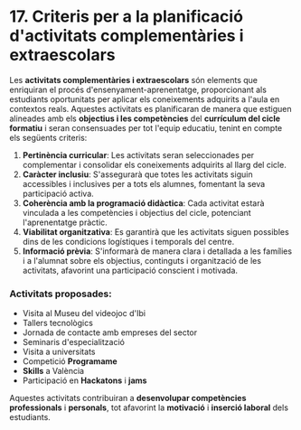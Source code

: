 
# 17. Criteris per a la planificació d'activitats complementàries i extraescolars 

<!-- Hem d'entendre les activitats complementàries i extraescolars com a elements per a enriquir  i  consolidar el procés d'ensenyança-aprenentatge,  complementant  el  treball 
desenrotllat  a  l'aula.  Estes  activitats  han  d'estar  alineades  amb  els  objectius  i  les competències del currículum del cicle formatiu i planificar-se amb criteris clars i consensuats per l'equip educatiu. 

És aconsellable fixar criteris per a les àrees de pertinència curricular, caràcter inclusiu, coherència amb la programació, viabilitat organitzativa, i tots els que l'equip educatiu considere.  Igualment,  s'han  d'establir  protocols  que  garantisquen  una  adequada informació prèvia a les famílies, si és el cas, i a l'alumnat sobre els objectius, els continguts  i  els  detalls  organitzatius  d'estes  activitats,  afavorint  una  participació conscient, informada i motivada. 


Les activitats que se duran a terme, al llarg del curs, son:

- Visita al Museu del videojoc d'Ibi
- Tallers tecnològis
- Jornada de contacte amb empreses del sector
- Seminaris d'especialització
- Visita a Universitat
- Competició Programame
- Skills a València

-->

Les **activitats complementàries i extraescolars** són elements que enriquiran el procés d'ensenyament-aprenentatge, proporcionant als estudiants oportunitats per aplicar els coneixements adquirits a l'aula en contextos reals. Aquestes activitats es planificaran de manera que estiguen alineades amb els **objectius i les competències** del **currículum del cicle formatiu** i seran consensuades per tot l'equip educatiu, tenint en compte els següents criteris:

1. **Pertinència curricular**: Les activitats seran seleccionades per complementar i consolidar els coneixements adquirits al llarg del cicle.
2. **Caràcter inclusiu**: S'assegurarà que totes les activitats siguin accessibles i inclusives per a tots els alumnes, fomentant la seva participació activa.
3. **Coherència amb la programació didàctica**: Cada activitat estarà vinculada a les competències i objectius del cicle, potenciant l'aprenentatge pràctic.
4. **Viabilitat organitzativa**: Es garantirà que les activitats siguen possibles dins de les condicions logístiques i temporals del centre.
5. **Informació prèvia**: S'informarà de manera clara i detallada a les famílies i a l'alumnat sobre els objectius, continguts i organització de les activitats, afavorint una participació conscient i motivada.

### **Activitats proposades:**

* Visita al Museu del videojoc d'Ibi
* Tallers tecnològics
* Jornada de contacte amb empreses del sector
* Seminaris d'especialització
* Visita a universitats
* Competició **Programame**
* **Skills** a València
* Participació en **Hackatons** i **jams**

Aquestes activitats contribuiran a **desenvolupar competències professionals** i **personals**, tot afavorint la **motivació** i **inserció laboral** dels estudiants.
